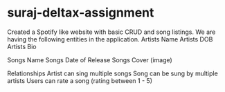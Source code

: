 # suraj-deltax-assignment
Created a Spotify like website with basic CRUD and song listings. We are having the following entities in the application.
Artists Name
Artists DOB
Artists Bio

Songs Name
Songs Date of Release
Songs Cover (image)

Relationships
Artist can sing multiple songs
Song can be sung by multiple artists
Users can rate a song (rating between 1 - 5)


